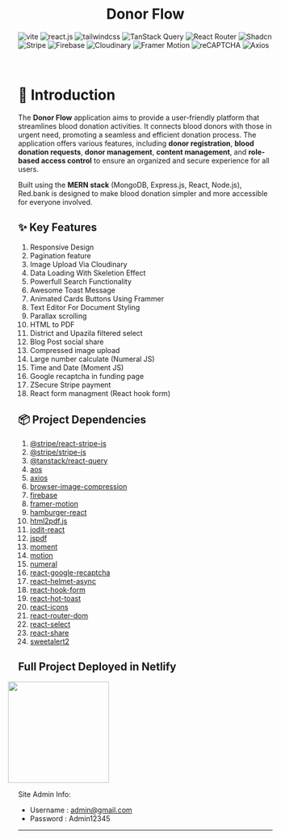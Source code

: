<h1 align="center">Donor Flow</h1>

<div>
    <img src="https://img.shields.io/badge/-Vite-black?style=for-the-badge&logoColor=white&logo=vite&color=ffd931" alt="vite" />
    <img src="https://img.shields.io/badge/-React_JS-black?style=for-the-badge&logoColor=white&logo=react&color=61DAFB" alt="react.js" />
    <img src="https://img.shields.io/badge/-Tailwind_CSS-black?style=for-the-badge&logoColor=white&logo=tailwindcss&color=06B6D4" alt="tailwindcss" />
    <img src="https://img.shields.io/badge/-TanStack_Query-black?style=for-the-badge&logo=react-query&logoColor=white&color=FF4154" alt="TanStack Query" />
    <img src="https://img.shields.io/badge/-React_Router-black?style=for-the-badge&logo=react-router&logoColor=white&color=CA4245" alt="React Router" />
    <img src="https://img.shields.io/badge/-Shadcn-black?style=for-the-badge&logo=shadcn&logoColor=white&color=18181B" alt="Shadcn" />
    <img src="https://img.shields.io/badge/-Stripe-black?style=for-the-badge&logo=stripe&logoColor=white&color=635BFF" alt="Stripe" />
    <img src="https://img.shields.io/badge/-Firebase-black?style=for-the-badge&logo=firebase&logoColor=FFCA28&color=18181B" alt="Firebase" />
    <img src="https://img.shields.io/badge/-Cloudinary-black?style=for-the-badge&logo=cloudinary&logoColor=white&color=3448C5" alt="Cloudinary" />
    <img src="https://img.shields.io/badge/-Framer%20Motion-black?style=for-the-badge&logo=framer&logoColor=white&color=0055FF" alt="Framer Motion" />
    <img src="https://img.shields.io/badge/-reCAPTCHA-black?style=for-the-badge&logo=google&logoColor=white&color=4285F4" alt="reCAPTCHA" />
    <img src="https://img.shields.io/badge/-Axios-black?style=for-the-badge&logo=axios&logoColor=white&color=5A29E4" alt="Axios" />
</div>
<br />
<br />

# 🚨 Introduction

The **Donor Flow** application aims to provide a user-friendly platform that streamlines blood donation activities. It connects blood donors with those in urgent need, promoting a seamless and efficient donation process. The application offers various features, including **donor registration**, **blood donation requests**, **donor management**, **content management**, and **role-based access control** to ensure an organized and secure experience for all users.

Built using the **MERN stack** (MongoDB, Express.js, React, Node.js), Red.bank is designed to make blood donation simpler and more accessible for everyone involved.

## ✨ Key Features

1. Responsive Design
2. Pagination feature
3. Image Upload Via Cloudinary
4. Data Loading With Skeletion Effect
5. Powerfull Search Functionality
6. Awesome Toast Message
7. Animated Cards Buttons Using Frammer
8. Text Editor For Document Styling
9. Parallax scrolling
10. HTML to PDF
11. District and Upazila filtered select
12. Blog Post social share
13. Compressed image upload
14. Large number calculate (Numeral JS)
15. Time and Date (Moment JS)
16. Google recaptcha in funding page
17. ZSecure Stripe payment
18. React form managment (React hook form)

## 📦 Project Dependencies

1. [@stripe/react-stripe-js](https://www.npmjs.com/package/@stripe/react-stripe-js)
2. [@stripe/stripe-js](https://www.npmjs.com/package/@stripe/stripe-js)
3. [@tanstack/react-query](https://www.npmjs.com/package/@tanstack/react-query)
4. [aos](https://www.npmjs.com/package/aos)
5. [axios](https://www.npmjs.com/package/axios)
6. [browser-image-compression](https://www.npmjs.com/package/browser-image-compression)
7. [firebase](https://www.npmjs.com/package/firebase)
8. [framer-motion](https://www.npmjs.com/package/framer-motion)
9. [hamburger-react](https://www.npmjs.com/package/hamburger-react)
10. [html2pdf.js](https://www.npmjs.com/package/html2pdf.js)
11. [jodit-react](https://www.npmjs.com/package/jodit-react)
12. [jspdf](https://www.npmjs.com/package/jspdf)
13. [moment](https://www.npmjs.com/package/moment)
14. [motion](https://www.npmjs.com/package/motion)
15. [numeral](https://www.npmjs.com/package/numeral)
16. [react-google-recaptcha](https://www.npmjs.com/package/react-google-recaptcha)
17. [react-helmet-async](https://www.npmjs.com/package/react-helmet-async)
18. [react-hook-form](https://www.npmjs.com/package/react-hook-form)
19. [react-hot-toast](https://www.npmjs.com/package/react-hot-toast)
20. [react-icons](https://www.npmjs.com/package/react-icons)
21. [react-router-dom](https://www.npmjs.com/package/react-router-dom)
22. [react-select](https://www.npmjs.com/package/react-select)
23. [react-share](https://www.npmjs.com/package/react-share)
24. [sweetalert2](https://www.npmjs.com/package/sweetalert2)

<h2>
    Full Project Deployed in Netlify
</h2>
<a href="https://bucolic-kheer-35fd7c.netlify.app">
    <img style="margin-left: -20px" width="200" src="https://res.cloudinary.com/dhuydj1lg/image/upload/v1735126920/Group_4_tutd2b.svg">
</a>

Site Admin Info:

- Username : admin@gmail.com
- Password : Admin12345

<hr />
<br />
<br />
